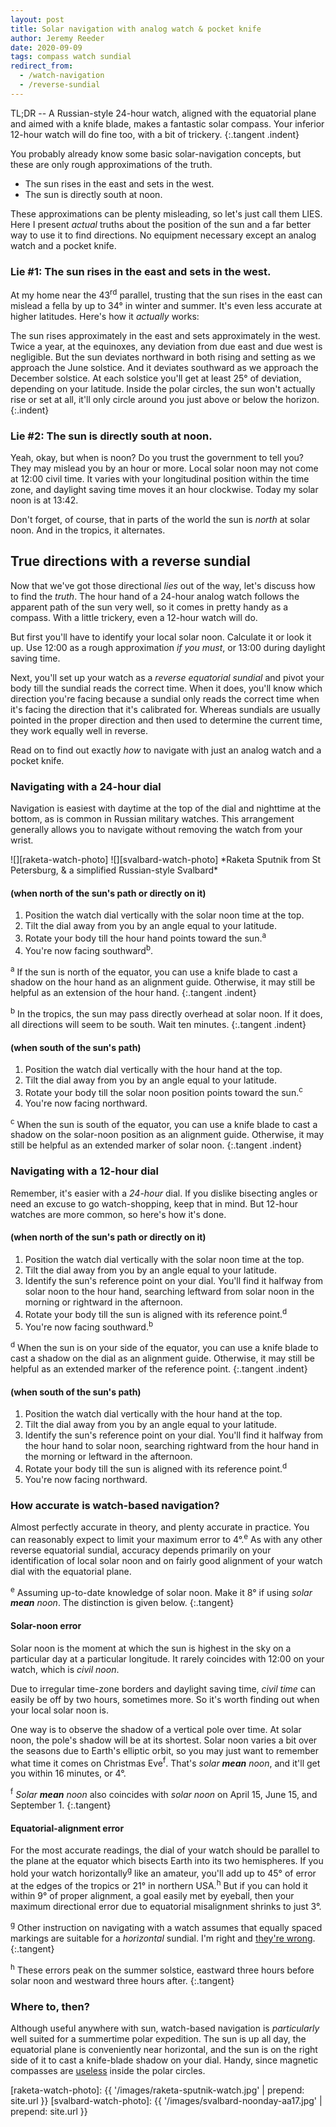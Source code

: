 ```yaml
---
layout: post
title: Solar navigation with analog watch & pocket knife
author: Jeremy Reeder
date: 2020-09-09
tags: compass watch sundial
redirect_from:
  - /watch-navigation
  - /reverse-sundial
---
```


TL;DR -- A Russian-style 24-hour watch, aligned with the equatorial plane and
aimed with a knife blade, makes a fantastic solar compass. Your inferior
12-hour watch will do fine too, with a bit of trickery.
{:.tangent .indent}

You probably already know some basic solar-navigation concepts, but these are
only rough approximations of the truth.
- The sun rises in the east and sets in the west.
- The sun is directly south at noon.

These approximations can be plenty misleading, so let's just call them LIES.
Here I present _actual_ truths about the position of the sun and a far better
way to use it to find directions. No equipment necessary except an analog
watch and a pocket knife.

### Lie #1: The sun rises in the east and sets in the west.

At my home near the 43<sup>rd</sup> parallel, trusting that the sun rises in
the east can mislead a fella by up to 34° in winter and summer. It's even less
accurate at higher latitudes. Here's how it _actually_ works:

The sun rises approximately in the east and sets approximately in the west.
Twice a year, at the equinoxes, any deviation from due east and due west is
negligible. But the sun deviates northward in both rising and setting as we
approach the June solstice. And it deviates southward as we approach the
December solstice.  At each solstice you'll get at least 25° of deviation,
depending on your latitude. Inside the polar circles, the sun won't actually
rise or set at all, it'll only circle around you just above or below the
horizon.
{:.indent}

### Lie #2: The sun is directly south at noon.

Yeah, okay, but when is noon? Do you trust the government to tell you? They may
mislead you by an hour or more. Local solar noon may not come at 12:00 civil
time. It varies with your longitudinal position within the time zone, and
daylight saving time moves it an hour clockwise. Today my solar noon is at
13:42.

Don't forget, of course, that in parts of the world the sun is _north_ at solar
noon. And in the tropics, it alternates.

## True directions with a reverse sundial

Now that we've got those directional _lies_ out of the way, let's discuss how
to find the _truth_. The hour hand of a 24-hour analog watch follows the
apparent path of the sun very well, so it comes in pretty handy as a compass.
With a little trickery, even a 12-hour watch will do.

But first you'll have to identify your local solar noon. Calculate it or look
it up. Use 12:00 as a rough approximation _if you must_, or 13:00 during
daylight saving time.

Next, you'll set up your watch as a _reverse equatorial sundial_ and pivot your
body till the sundial reads the correct time. When it does, you'll know which
direction you're facing because a sundial only reads the correct time when it's
facing the direction that it's calibrated for. Whereas sundials are usually
pointed in the proper direction and then used to determine the current time,
they work equally well in reverse.

Read on to find out exactly _how_ to navigate with just an analog watch and a
pocket knife.

### Navigating with a 24-hour dial

Navigation is easiest with daytime at the top of the dial and nighttime at the
bottom, as is common in Russian military watches. This arrangement generally
allows you to navigate without removing the watch from your wrist.

<div class="gallery indent" markdown="1">
![][raketa-watch-photo]
![][svalbard-watch-photo]
*Raketa Sputnik from St Petersburg, & a simplified Russian-style Svalbard*
</div>

#### (when north of the sun's path or directly on it)
1. Position the watch dial vertically with the solar noon time at the top.
2. Tilt the dial away from you by an angle equal to your latitude.
3. Rotate your body till the hour hand points toward the sun.<sup>a</sup>
4. You're now facing southward<sup>b</sup>.

<sup>a</sup> If the sun is north of the equator, you can use a knife blade to
cast a shadow on the hour hand as an alignment guide. Otherwise, it may still
be helpful as an extension of the hour hand.
{:.tangent .indent}

<sup>b</sup> In the tropics, the sun may pass directly overhead at solar noon.
If it does, all directions will seem to be south. Wait ten minutes.
{:.tangent .indent}

#### (when south of the sun's path)
1. Position the watch dial vertically with the hour hand at the top.
2. Tilt the dial away from you by an angle equal to your latitude.
3. Rotate your body till the solar noon position points toward the sun.<sup>c</sup>
4. You're now facing northward.

<sup>c</sup> When the sun is south of the equator, you can use a knife blade to
cast a shadow on the solar-noon position as an alignment guide. Otherwise, it
may still be helpful as an extended marker of solar noon.
{:.tangent .indent}

### Navigating with a 12-hour dial

Remember, it's easier with a _24-hour_ dial. If you dislike bisecting angles or
need an excuse to go watch-shopping, keep that in mind. But 12-hour watches are
more common, so here's how it's done.

#### (when north of the sun's path or directly on it)

1. Position the watch dial vertically with the solar noon time at the top.
2. Tilt the dial away from you by an angle equal to your latitude.
3. Identify the sun's reference point on your dial. You'll find it halfway from solar noon to the hour hand, searching leftward from solar noon in the morning or rightward in the afternoon.
4. Rotate your body till the sun is aligned with its reference point.<sup>d</sup>
5. You're now facing southward.<sup>b</sup>

<sup>d</sup> When the sun is on your side of the equator, you can use a knife
blade to cast a shadow on the dial as an alignment guide. Otherwise, it may
still be helpful as an extended marker of the reference point.
{:.tangent .indent}

#### (when south of the sun's path)

1. Position the watch dial vertically with the hour hand at the top.
2. Tilt the dial away from you by an angle equal to your latitude.
3. Identify the sun's reference point on your dial. You'll find it halfway from the hour hand to solar noon, searching rightward from the hour hand in the morning or leftward in the afternoon.
4. Rotate your body till the sun is aligned with its reference point.<sup>d</sup>
5. You're now facing northward.

### How accurate is watch-based navigation?

Almost perfectly accurate in theory, and plenty accurate in practice. You can
reasonably expect to limit your maximum error to 4°.<sup>e</sup> As with any other reverse
equatorial sundial, accuracy depends primarily on your identification of local
solar noon and on fairly good alignment of your watch dial with the equatorial
plane.

<sup>e</sup> Assuming up-to-date knowledge of solar noon. Make it 8° if using _solar **mean** noon_. The distinction is given below.
{:.tangent}

#### Solar-noon error

Solar noon is the moment at which the sun is highest in the sky on a particular day at a particular longitude. It rarely coincides with 12:00 on your watch, which is _civil noon_.

Due to irregular time-zone borders and daylight saving time, _civil time_ can easily be off by two hours, sometimes more.
So it's worth finding out when your local solar noon is.

One way is to observe the
shadow of a vertical pole over time. At solar noon, the pole's shadow will be
at its shortest. Solar noon varies a bit over the seasons due to Earth's
elliptic orbit, so you may just want to remember what time it comes on
Christmas Eve<sup>f</sup>. That's _solar **mean** noon_, and it'll get you within 16 minutes, or 4°.

<sup>f</sup> _Solar **mean** noon_ also coincides with _solar noon_ on April 15, June 15, and September 1.
{:.tangent}

#### Equatorial-alignment error

For the most accurate readings, the dial of your watch should be parallel to
the plane at the equator which bisects Earth into its two hemispheres. If you
hold your watch horizontally<sup>g</sup> like an amateur, you'll add up to 45°
of error at the edges of the tropics or 21° in northern USA.<sup>h</sup> But if
you can hold it within 9° of proper alignment, a goal easily met by eyeball,
then your maximum directional error due to equatorial misalignment shrinks to
just 3°.

<sup>g</sup> Other instruction on navigating with a watch assumes that equally
spaced markings are suitable for a _horizontal_ sundial. I'm right and [they're
wrong][bicevskis-error].
{:.tangent}

<sup>h</sup> These errors peak on the summer solstice, eastward three hours
before solar noon and westward three hours after.
{:.tangent}

### Where to, then?

Although useful anywhere with sun, watch-based navigation is _particularly_
well suited for a summertime polar expedition. The sun is up all day, the
equatorial plane is conveniently near horizontal, and the sun is on the right
side of it to cast a knife-blade shadow on your dial. Handy, since magnetic
compasses are [useless][compass-failure] inside the polar circles.


[raketa-watch-photo]:   {{ '/images/raketa-sputnik-watch.jpg'   | prepend: site.url }}
[svalbard-watch-photo]: {{ '/images/svalbard-noonday-aa17.jpg'  | prepend: site.url }}

[bicevskis-error]:  http://www.wildwoodsurvival.com/survival/navigation/rbsolarnav/index.html
[compass-failure]:  https://cultofsea.com/general/using-magnetic-compass-in-polar-regions/
